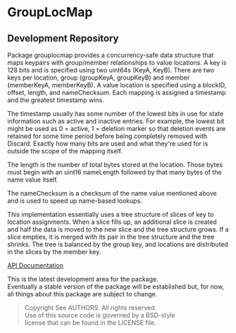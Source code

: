 # GroupLocMap
## Development Repository

Package grouplocmap provides a concurrency-safe data structure that maps
keypairs with group/member relationships to value locations. A key is 128 bits
and is specified using two uint64s (KeyA, KeyB). There are two keys per
location, group (groupKeyA, groupKeyB) and member (memberKeyA, memberKeyB). A
value location is specified using a blockID, offset, length, and nameChecksum.
Each mapping is assigned a timestamp and the greatest timestamp wins.

The timestamp usually has some number of the lowest bits in use for state
information such as active and inactive entries. For example, the lowest bit
might be used as 0 = active, 1 = deletion marker so that deletion events are
retained for some time period before being completely removed with Discard.
Exactly how many bits are used and what they're used for is outside the scope
of the mapping itself.

The length is the number of total bytes stored at the location. Those bytes
must begin with an uint16 nameLength followed by that many bytes of the name
value itself.

The nameChecksum is a checksum of the name value mentioned above and is used to
speed up name-based lookups.

This implementation essentially uses a tree structure of slices of key to
location assignments. When a slice fills up, an additional slice is created and
half the data is moved to the new slice and the tree structure grows. If a
slice empties, it is merged with its pair in the tree structure and the tree
shrinks. The tree is balanced by the group key, and locations are distributed
in the slices by the member key.

[API Documentation](http://godoc.org/github.com/gholt/grouplocmap)

This is the latest development area for the package.  
Eventually a stable version of the package will be established but, for now,
all things about this package are subject to change.

> Copyright See AUTHORS. All rights reserved.  
> Use of this source code is governed by a BSD-style  
> license that can be found in the LICENSE file.
